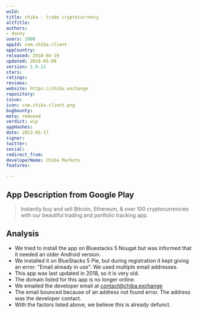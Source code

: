 ```yaml
---
wsId: 
title: chiba - trade cryptocurrency
altTitle: 
authors:
- danny
users: 1000
appId: com.chiba.client
appCountry: 
released: 2018-04-19
updated: 2018-05-08
version: 1.0.11
stars: 
ratings: 
reviews: 
website: https://chiba.exchange
repository: 
issue: 
icon: com.chiba.client.png
bugbounty: 
meta: removed
verdict: wip
appHashes: 
date: 2023-05-17
signer: 
twitter: 
social: 
redirect_from: 
developerName: Chiba Markets
features: 

---
```


## App Description from Google Play 

> Instantly buy and sell Bitcoin, Ethereum, & over 100 cryptocurrencies
with our beautiful trading and portfolio tracking app.

## Analysis 

- We tried to install the app on Bluestacks 5 Nougat but was informed that it needed an older Android version.
- We installed it on BlueStacks 5 Pie, but during registration it kept giving an error: "Email already in use". We used multiple email addresses.
- This app was last updated in 2018, so it is very old.
- The domain listed for this app is no longer online.
- We emailed the developer email at contact@chiba.exchange
- The email bounced because of an address not found error. The address was the developer contact. 
- With the factors listed above, we believe this is already defunct.


